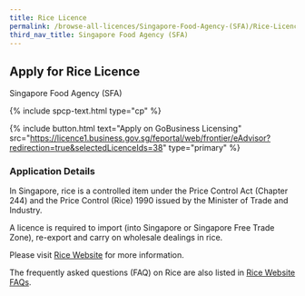 ```yaml
---
title: Rice Licence
permalink: /browse-all-licences/Singapore-Food-Agency-(SFA)/Rice-Licence
third_nav_title: Singapore Food Agency (SFA)
---
```


## Apply for Rice Licence

Singapore Food Agency (SFA)

{% include spcp-text.html type="cp" %}

{% include button.html text="Apply on GoBusiness Licensing" src="https://licence1.business.gov.sg/feportal/web/frontier/eAdvisor?redirection=true&selectedLicenceIds=38" type="primary" %}

<H3>Application Details</H3>

<p>In Singapore, rice is a controlled item under the Price Control Act (Chapter 244) and the Price Control (Rice) 1990 issued by the Minister of Trade and Industry.</p>
<p>A licence is required to import (into Singapore or Singapore Free Trade Zone), re-export and carry on wholesale dealings in rice.</p>
<p>Please visit <a href="https://rice.sfa.gov.sg" target="_blank" rel="noopener">Rice Website</a> for more information.</p>
<p>The frequently asked questions (FAQ) on Rice are also listed in <a href="https://rice.sfa.gov.sg/FAQs.aspx" target="_blank" rel="noopener">Rice Website FAQs</a>.</p>

